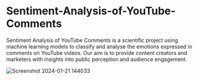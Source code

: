 # Sentiment-Analysis-of-YouTube-Comments
Sentiment Analysis of YouTube Comments is a scientific project using machine learning models to classify and analyse the emotions expressed in comments on YouTube videos. Our aim is to provide content creators and marketers with insights into public perception and audience engagement.

![Screenshot 2024-01-21 144033](https://github.com/szymonszczurowski/Sentiment-Analysis-of-YouTube-Comments/assets/102825431/c5342bcb-c0ea-4e58-9444-6a06e534d5f6)
